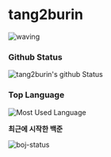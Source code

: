# tang2burin
![waving](https://capsule-render.vercel.app/api?type=waving&height=200&text=안녕해요&fontAlign=80&fontAlignY=40&color=gradient)

### Github Status
![tang2burin's github Status](https://github-readme-stats.vercel.app/api?username=tang2burin&count_private=true&show_icons=true&theme=material-palenight)

### Top Language
![Most Used Language](https://github-readme-stats.vercel.app/api/top-langs/?username=tang2burin&theme=material-palenight&layout=compact)<br/>

**최근에 시작한 백준**

![boj-status](http://mazassumnida.wtf/api/v2/generate_badge?boj=tang2burin)
